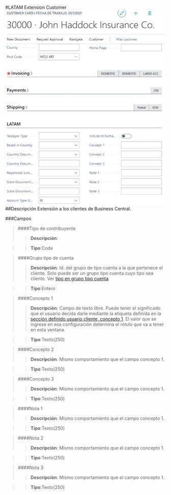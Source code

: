 #LATAM Extension Customer
![Ventana de configuración](MainPage-Customer.png)
##Descripción
Extensión a los clientes de Business Central.

###Campos

>####Tipo de contribuyente
>>**Descripción**: 
	
>>**Tipo**:Code

>####Grupo tipo de cuenta
>>**Descripción**: 
	Id. del grupo de tipo cuenta a la que pertenece el cliente. Solo puede ser un grupo tipo cuenta cuyo tipo sea cliente. Ver [tipo en grupo tipo cuenta](../../Maestros/LATAM-AccountTypeGroup/LATAM-AccountTypeGroup.md#tipo-de-cuenta)
	
>>**Tipo**:Entero

>####Concepto 1
>>**Descripción**: 
	Campo de texto libre. Puede tener el significado que el usuario decida darle mediante la etiqueta definida en la [sección definido usuario cliente, concepto 1](../../LATAM-Setup/LATAM-Setup.md#etiqueta-concepto-1). El valor que se ingrese en esa configuración determina el rótulo que va a tener en esta ventana.
	
>>**Tipo**:Texto(250)

>####Concepto 2
>>**Descripción**: 
	Mismo comportamiento que el campo concepto 1.
	
>>**Tipo**:Texto(250)

>####Concepto 3
>>**Descripción**: 
	Mismo comportamiento que el campo concepto 1.
	
>>**Tipo**:Texto(250)

>####Nota 1
>>**Descripción**: 
	Mismo comportamiento que el campo concepto 1.
	
>>**Tipo**:Texto(250)

>####Nota 2
>>**Descripción**: 
	Mismo comportamiento que el campo concepto 1.
	
>>**Tipo**:Texto(250)

>####Nota 3
>>**Descripción**: 
	Mismo comportamiento que el campo concepto 1.
	
>>**Tipo**:Texto(250)